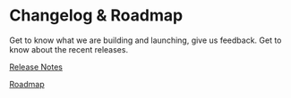 # Changelog & Roadmap

Get to know what we are building and launching, give us feedback. Get to know about the recent releases.

[Release Notes](release-notes.md)

[Roadmap](roadmap.md)
